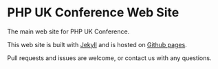 # PHP UK Conference Web Site

The main web site for PHP UK Conference. 

This web site is built with [Jekyll](http://jekyllrb.com/) and is hosted on [Github pages](https://pages.github.com/).

Pull requests and issues are welcome, or contact us with any questions. 
